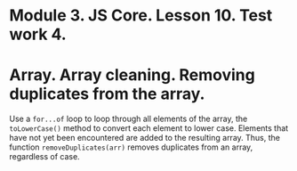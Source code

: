 # Module 3. JS Core. Lesson 10. Test work 4.

# Array. Array cleaning. Removing duplicates from the array.

Use a `for...of` loop to loop through all elements of the array, the `toLowerCase()` method to convert each element to lower case. Elements that have not yet been encountered are added to the resulting array. Thus, the function `removeDuplicates(arr)` removes duplicates from an array, regardless of case.

